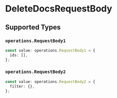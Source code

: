 # DeleteDocsRequestBody


## Supported Types

### `operations.RequestBody1`

```typescript
const value: operations.RequestBody1 = {
  ids: [],
};
```

### `operations.RequestBody2`

```typescript
const value: operations.RequestBody2 = {
  filter: {},
};
```

